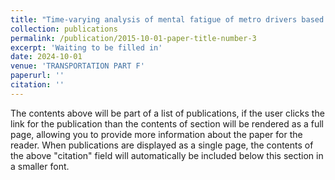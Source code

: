 ```yaml
---
title: "Time-varying analysis of mental fatigue of metro drivers based on multimodal data, including mood"
collection: publications
permalink: /publication/2015-10-01-paper-title-number-3
excerpt: 'Waiting to be filled in'
date: 2024-10-01
venue: 'TRANSPORTATION PART F'
paperurl: ''
citation: ''
---
```


The contents above will be part of a list of publications, if the user clicks the link for the publication than the contents of section will be rendered as a full page, allowing you to provide more information about the paper for the reader. When publications are displayed as a single page, the contents of the above "citation" field will automatically be included below this section in a smaller font.
